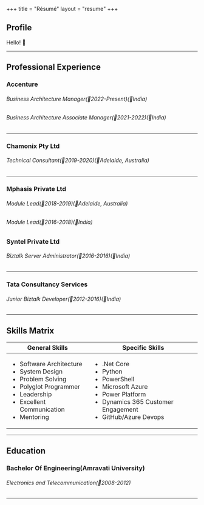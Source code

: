 +++
title = "Résumé"
layout = "resume"
+++

## Profile
Hello! :wave:

---

## Professional Experience


### Accenture

###### Business Architecture Manager(:calendar:2022-Present)(:office:India)


###### Business Architecture Associate Manager(:calendar:2021-2022)(:office:India)

---
### Chamonix Pty Ltd
###### Technical Consultant(:calendar:2019-2020)(:office:Adelaide, Australia)

---

### Mphasis Private Ltd
###### Module Lead(:calendar:2018-2019)(:office:Adelaide, Australia)
###### Module Lead(:calendar:2016-2018)(:office:India)

### Syntel Private Ltd
###### Biztalk Server Administrator(:calendar:2016-2016)(:office:India)

---

### Tata Consultancy Services
###### Junior Biztalk Developer(:calendar:2012-2016)(:office:India)

---
## Skills Matrix

|General Skills| Specific Skills|
|---|---|
|<ul><li>Software Architecture</li><li>System Design</li><li>Problem Solving</li><li>Polyglot Programmer</li><li>Leadership</li><li>Excellent Communication</li><li>Mentoring</li></ul>|<ul><li>.Net Core</li><li>Python</li><li>PowerShell</li><li>Microsoft Azure</li><li>Power Platform</li><li>Dynamics 365 Customer Engagement</li><li>GitHub/Azure Devops</li></ul>|

---

## Education
### Bachelor Of Engineering(Amravati University)
###### Electronics and Telecommunication(:calendar:2008-2012)

---
